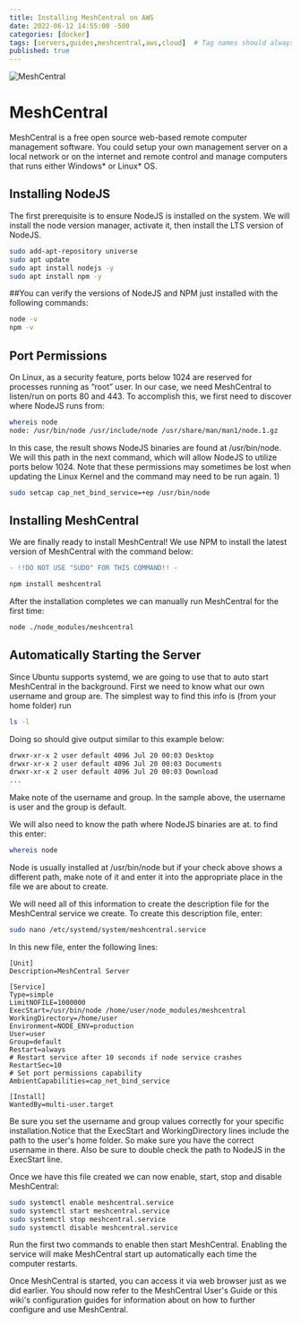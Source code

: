 ```yaml
---
title: Installing MeshCentral on AWS
date: 2022-06-12 14:55:00 -500
categories: [docker]
tags: [servers,guides,meshcentral,aws,cloud]  # Tag names should always be lowercase
published: true
---
```


![MeshCentral](https://repository-images.githubusercontent.com/101663032/a0f76700-4b4f-11eb-981e-ee7eea9fddf2)

# MeshCentral

MeshCentral is a free open source web-based remote computer management software. You
could setup your own management server on a local network or on the internet and remote
control and manage computers that runs either Windows* or Linux* OS.

## Installing NodeJS

The first prerequisite is to ensure NodeJS is installed on the system. We will install the node version manager, activate it, then install the LTS version of NodeJS.

```bash
sudo add-apt-repository universe
sudo apt update
sudo apt install nodejs -y
sudo apt install npm -y
```

##You can verify the versions of NodeJS and NPM just installed with the following commands:

```bash
node -v
npm -v
```

## Port Permissions

On Linux, as a security feature, ports below 1024 are reserved for processes running as “root” user. In our case, we need MeshCentral to listen/run on ports 80 and 443. To accomplish this, we first need to discover where NodeJS runs from:

```bash
whereis node
node: /usr/bin/node /usr/include/node /usr/share/man/man1/node.1.gz
```

In this case, the result shows NodeJS binaries are found at /usr/bin/node. We will this path in the next command, which will allow NodeJS to utilize ports below 1024. Note that these permissions may sometimes be lost when updating the Linux Kernel and the command may need to be run again. 1)

```bash
sudo setcap cap_net_bind_service=+ep /usr/bin/node
```

## Installing MeshCentral

We are finally ready to install MeshCentral! We use NPM to install the latest version of MeshCentral with the command below:

```diff
- !!DO NOT USE "SUDO" FOR THIS COMMAND!! -

npm install meshcentral
```

After the installation completes we can manually run MeshCentral for the first time:

```bash
node ./node_modules/meshcentral
```

## Automatically Starting the Server

Since Ubuntu supports systemd, we are going to use that to auto start MeshCentral in the background. First we need to know what our own username and group are. The simplest way to find this info is (from your home folder) run

```bash
ls -l
```
Doing so should give output similar to this example below:

```bash
drwxr-xr-x 2 user default 4096 Jul 20 00:03 Desktop
drwxr-xr-x 2 user default 4096 Jul 20 00:03 Documents
drwxr-xr-x 2 user default 4096 Jul 20 00:03 Download
...
```

Make note of the username and group. In the sample above, the username is user and the group is default.

We will also need to know the path where NodeJS binaries are at. to find this enter:

```bash
whereis node
```

Node is usually installed at /usr/bin/node but if your check above shows a different path, make note of it and enter it into the appropriate place in the file we are about to create.

We will need all of this information to create the description file for the MeshCentral service we create. To create this description file, enter:

```bash
sudo nano /etc/systemd/system/meshcentral.service
```

In this new file, enter the following lines:

```
[Unit]
Description=MeshCentral Server

[Service]
Type=simple
LimitNOFILE=1000000
ExecStart=/usr/bin/node /home/user/node_modules/meshcentral
WorkingDirectory=/home/user
Environment=NODE_ENV=production
User=user
Group=default
Restart=always
# Restart service after 10 seconds if node service crashes
RestartSec=10
# Set port permissions capability
AmbientCapabilities=cap_net_bind_service

[Install]
WantedBy=multi-user.target
```

Be sure you set the username and group values correctly for your specific installation.Notice that the ExecStart and WorkingDirectory lines include the path to the user's home folder. So make sure you have the correct username in there. Also be sure to double check the path to NodeJS in the ExecStart line.

Once we have this file created we can now enable, start, stop and disable MeshCentral:

```bash
sudo systemctl enable meshcentral.service
sudo systemctl start meshcentral.service
sudo systemctl stop meshcentral.service
sudo systemctl disable meshcentral.service
```

Run the first two commands to enable then start MeshCentral. Enabling the service will make MeshCentral start up automatically each time the computer restarts.

Once MeshCentral is started, you can access it via web browser just as we did earlier. You should now refer to the MeshCentral User's Guide or this wiki's configuration guides for information about on how to further configure and use MeshCentral.